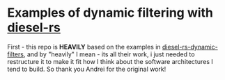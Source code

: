 # Examples of dynamic filtering with [diesel-rs](https://github.com/diesel-rs/diesel)

First - this repo is **HEAVILY** based on the examples in [diesel-rs-dynamic-filters](https://github.com/andreievg/diesel-rs-dynamic-filters), and by "heavily" I mean - its all their work, i just needed to restructure it to make it fit how I think about the software architectures I tend to build. So thank you Andrei for the original work!




